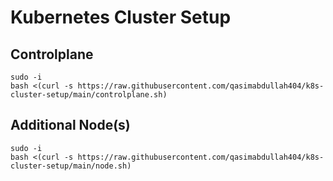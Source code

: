 # Kubernetes Cluster Setup

## Controlplane

```
sudo -i
bash <(curl -s https://raw.githubusercontent.com/qasimabdullah404/k8s-cluster-setup/main/controlplane.sh)
```

## Additional Node(s)

```
sudo -i
bash <(curl -s https://raw.githubusercontent.com/qasimabdullah404/k8s-cluster-setup/main/node.sh)
```
